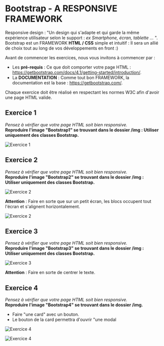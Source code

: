# Bootstrap - A RESPONSIVE FRAMEWORK
Responsive design : "Un design qui s'adapte et qui garde la même expérience utilisateur selon le support : *ex Smartphone, écran, tablette ...* ".  
Bootstrap est un FRAMEWORK **HTML / CSS** simple et intuitif : Il sera un allié de choix tout au long de vos développements en front :)

Avant de commencer les exercices, nous vous invitons à commencer par :
* Les **pré-requis** : Ce que doit comporter votre page HTML : <https://getbootstrap.com/docs/4.1/getting-started/introduction/>.
* La **DOCUMENTATION** : Comme tout bon FRAMEWORK, la documentation est la base : <https://getbootstrap.com/>.

Chaque exercice doit être réalisé en respectant les normes W3C afin d'avoir une page HTML valide.

## Exercice 1
*Pensez à vérifier que votre page HTML soit bien responsive.*  
**Reproduire l'image "Bootstrap1" se trouvant dans le dossier /img : Utiliser uniquement des classes Bootstrap.**

![Exercice 1](img/Bootstrap1.PNG)



## Exercice 2
*Pensez à vérifier que votre page HTML soit bien responsive.*  
**Reproduire l'image "Bootstrap2" se trouvant dans le dossier /img : Utiliser uniquement des classes Bootstrap.**

![Exercice 2](img/Bootstrap2.PNG)

**Attention** : Faire en sorte que sur un petit écran, les blocs occupent tout l'écran et s'alignent horizontalement.

![Exercice 2](img/Bootstrap2b.PNG)



## Exercice 3
*Pensez à vérifier que votre page HTML soit bien responsive.*  
**Reproduire l'image "Bootstrap3" se trouvant dans le dossier /img : Utiliser uniquement des classes Bootstrap.**

![Exercice 3](img/Bootstrap3.PNG)

**Attention** : Faire en sorte de centrer le texte.



## Exercice 4
*Pensez à vérifier que votre page HTML soit bien responsive.*  
**Reproduire l'image "Bootstrap4" se trouvant dans le dossier /img.**
* Faire "une card" avec un bouton.
* Le bouton de la card permettra d'ouvrir "une modal

![Exercice 4](img/Bootstrap4.PNG)

![Exercice 4](img/Bootstrap4b.PNG)
